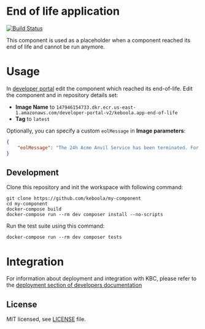 # End of life application

[![Build Status](https://travis-ci.com/keboola/app-end-of-life.svg?branch=master)](https://travis-ci.com/keboola/app-end-of-life)

This component is used as a placeholder when a component reached its end of life and cannot be run anymore.

# Usage

In [developer portal](https://components.keboola.com/~) edit the component which reached its end-of-life. 
Edit the component and in repository details set:

- **Image Name** to `147946154733.dkr.ecr.us-east-1.amazonaws.com/developer-portal-v2/keboola.app-end-of-life`
- **Tag** to `latest` 

Optionally, you can specify a custom `eolMessage` in **Image parameters**:

```json
{
    "eolMessage": "The 24h Acme Anvil Service has been terminated. For other options of catching the Road Runner, contact Wile E. Coyote."
}
```

## Development
 
Clone this repository and init the workspace with following command:

```
git clone https://github.com/keboola/my-component
cd my-component
docker-compose build
docker-compose run --rm dev composer install --no-scripts
```

Run the test suite using this command:

```
docker-compose run --rm dev composer tests
```
 
# Integration

For information about deployment and integration with KBC, please refer to the [deployment section of developers documentation](https://developers.keboola.com/extend/component/deployment/) 

## License

MIT licensed, see [LICENSE](./LICENSE) file.
